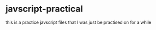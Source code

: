 # javscript-practical
this is a practice javscript files that I was just be practised on for a while
